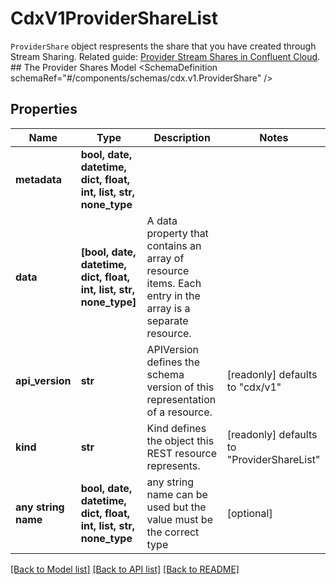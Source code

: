 # CdxV1ProviderShareList

`ProviderShare` object respresents the share that you have created through Stream Sharing.   Related guide: [Provider Stream Shares in Confluent Cloud](https://docs.confluent.io/cloud/current/stream-sharing/produce-shared-data.html#stream-shares).  ## The Provider Shares Model <SchemaDefinition schemaRef=\"#/components/schemas/cdx.v1.ProviderShare\" />

## Properties
Name | Type | Description | Notes
------------ | ------------- | ------------- | -------------
**metadata** | **bool, date, datetime, dict, float, int, list, str, none_type** |  | 
**data** | **[bool, date, datetime, dict, float, int, list, str, none_type]** | A data property that contains an array of resource items. Each entry in the array is a separate resource. | 
**api_version** | **str** | APIVersion defines the schema version of this representation of a resource. | [readonly] defaults to "cdx/v1"
**kind** | **str** | Kind defines the object this REST resource represents. | [readonly] defaults to "ProviderShareList"
**any string name** | **bool, date, datetime, dict, float, int, list, str, none_type** | any string name can be used but the value must be the correct type | [optional]

[[Back to Model list]](../README.md#documentation-for-models) [[Back to API list]](../README.md#documentation-for-api-endpoints) [[Back to README]](../README.md)


